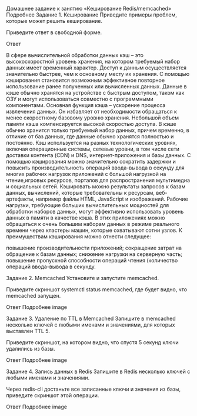 Домашнее задание к занятию «Кеширование Redis/memcached»
Подробнее
Задание 1. Кеширование
Приведите примеры проблем, которые может решить кеширование.

Приведите ответ в свободной форме.

Ответ

В сфере вычислительной обработки данных кэш – это высокоскоростной уровень хранения, на котором требуемый набор данных имеет временный характер. Доступ к данным осуществляется значительно быстрее, чем к основному месту их хранения. С помощью кэширования становится возможным эффективное повторное использование ранее полученных или вычисленных данных. Данные в кэше обычно хранятся на устройстве с быстрым доступом, таком как ОЗУ и могут использоваться совместно с программными компонентами. Основная функция кэша – ускорение процесса извлечения данных. Он избавляет от необходимости обращаться к менее скоростному базовому уровню хранения. Небольшой объем памяти кэша компенсируется высокой скоростью доступа. В кэше обычно хранится только требуемый набор данных, причем временно, в отличие от баз данных, где данные обычно хранятся полностью и постоянно. Кэш используется на разных технологических уровнях, включая операционные системы, сетевые уровни, в том числе сети доставки контента (CDN) и DNS, интернет-приложения и базы данных. С помощью кэширования можно значительно сократить задержки и повысить производительность операций ввода-вывода в секунду для многих рабочих нагрузок приложений с большой нагрузкой на чтение,игровых ресурсов, порталов для распространения мультимедиа и социальных сетей. Кэшировать можно результаты запросов к базам данных, вычислений, которые требовательны к ресурсам, веб-артефакты, например файлы HTML, JavaScript и изображений. Рабочие нагрузки, требующие больших вычислительных мощностей для обработки наборов данных, могут эффективно использовать уровень данных в памяти в качестве кэша. В этих приложениях можно обращаться к очень большим наборам данных в режиме реального времени через кластеры машин, которые охватывают сотни узлов. К преимуществам кэширования можно отнести следущее:

повышение производительности приложений;
сокращение затрат на обращение к базам данных;
снижение нагрузки на серверную часть;
повышение пропускной способности операций чтения (количество операций ввода-вывода в секунду.

Задание 2. Memcached
Установите и запустите memcached.

Приведите скриншот systemctl status memcached, где будет видно, что memcached запущен.

Ответ
Подробнее
image

Задание 3. Удаление по TTL в Memcached
Запишите в memcached несколько ключей с любыми именами и значениями, для которых выставлен TTL 5.

Приведите скриншот, на котором видно, что спустя 5 секунд ключи удалились из базы.

Ответ
Подробнее
image

Задание 4. Запись данных в Redis
Запишите в Redis несколько ключей с любыми именами и значениями.

Через redis-cli достаньте все записанные ключи и значения из базы, приведите скриншот этой операции.

Ответ
Подробнее
image